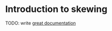# Introduction to skewing

TODO: write [great documentation](http://jacobian.org/writing/what-to-write/)
